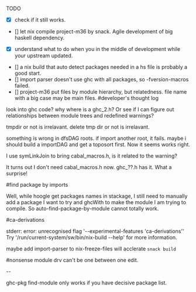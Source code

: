 TODO
- [x] check if it still works.
- [] let nix compile project-m36 by snack. Agile development of big haskell dependency.
- [x] understand what to do when you in the middle of development while your upstream updated.
- [] a nix build that auto detect packages needed in a hs file is probably a good start.
- [] import parser doesn't use ghc with all packages, so -fversion-macros failed.
- [] project-m36 put files by module hierarchy, but relatedness. file name with a big case may be main files.
#developer's thought log

look into ghc code? why where is a ghc_2.h?
Or see if I can figure out relationships between module trees and redefined warnings?

tmpdir or not is irrelavant.
delete tmp dir or not is irrelavant.

something is wrong in dfsDAG roots.
if import another root, it fails.
maybe i should build a importDAG and get a toposort first.
Now it seems works right.

I use symLinkJoin to bring cabal_macros.h, is it related to the warning?

It turns out I don't need cabal_macros.h now. ghc_??.h has it. What a surprise!

#find package by imports

Well, while hoogle get packages names in stackage, I still need to manually add a package I want to try and ghcWith to make the module I am trying to compile. So auto-find-package-by-module cannot totally work.

#ca-derivations

stderr: error: unrecognised flag '--experimental-features 'ca-derivations''
Try '/run/current-system/sw/bin/nix-build --help' for more information.

maybe add import-parser to nix-freeze-files will acclerate `snack build`


#nonsense
module drv can't be one between one edit.


--

ghc-pkg find-module only works if you have decisive package list.
